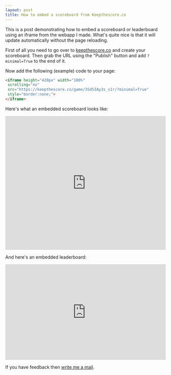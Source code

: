 ```yaml
---
layout: post
title: How to embed a scoreboard from Keepthescore.co
---
```


This is a post demonstrating how to embed a scoreboard or leaderboard<a> using an iframe from the webapp I made. What's quite nice is that it will update automatically without the page reloading.

First of all you need to go over to <a href="https://keepthescore.co/">keepthescore.co</a> and create your scoreboard. Then grab the URL using the "Publish" button and add `?minimal=True` to the end of it.

Now add the following (example) code to your page:

```html
<iframe height="420px" width="100%"
 scrolling="no"
 src="https://keepthescore.co/game/3SdSIAy3s_s1r/?minimal=True"
 style="border:none;">
</iframe>
```


Here's what an embedded scoreboard looks like:

<iframe height="420px" width="100%"
 scrolling="no"
src="https://keepthescore.co/game/3SdSIAy3s_s1r/?minimal=True"
style="border:none;">
</iframe>

And here's an embedded leaderboard:

<iframe height="300px" width="100%"
 scrolling="no"
src="https://keepthescore.co/view/3SdSIAy3s_s1r/?minimal=True"
style="border:none;">
</iframe>

If you have feedback then <a href="mailto:caspar.wrede@gmail.com">write me a mail</a>.
